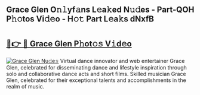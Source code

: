 ## Grace Glen O𝚗𝚕yf𝚊ns L𝚎a𝚔ed N𝚞𝚍es - Part-QOH P𝚑𝚘tos Vi𝚍𝚎o - H𝚘𝚝 Part L𝚎a𝚔s dNxfB

# <h2><a href="http://kfell75.oniu.top/?m=Grace+Glen">🔗👉 🔴 Grace Glen P𝚑ot𝚘𝚜 V𝚒d𝚎o</a></h2>

[![Grace Glen Nu𝚍e𝚜](https://i.imgur.com/0qMVB7G.gif)](http://kfell75.oniu.top/?m=Grace+Glen)
Virtual dance innovator and web entertainer Grace Glen, celebrated for disseminating dance and lifestyle inspiration through solo and collaborative dance acts and short films. Skilled musician Grace Glen, celebrated for their exceptional talents and accomplishments in the realm of music.  
